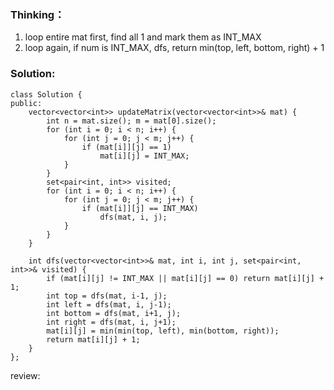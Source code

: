 ### Thinking：
1. loop entire mat first, find all 1 and mark them as INT_MAX
2. loop again, if num is INT_MAX, dfs, return min(top, left, bottom, right) + 1

### Solution:

```
class Solution {
public:
    vector<vector<int>> updateMatrix(vector<vector<int>>& mat) {
	    int n = mat.size(); m = mat[0].size();
        for (int i = 0; i < n; i++) {
	        for (int j = 0; j < m; j++) {
		        if (mat[i]][j] == 1)
			        mat[i][j] = INT_MAX;
	        }
        }
		set<pair<int, int>> visited;
		for (int i = 0; i < n; i++) {
	        for (int j = 0; j < m; j++) {
		        if (mat[i]][j] == INT_MAX)
			        dfs(mat, i, j);
	        }
        }
    }

	int dfs(vector<vector<int>>& mat, int i, int j, set<pair<int, int>>& visited) {
		if (mat[i][j] != INT_MAX || mat[i][j] == 0) return mat[i][j] + 1;
		int top = dfs(mat, i-1, j);
		int left = dfs(mat, i, j-1);
		int bottom = dfs(mat, i+1, j);
		int right = dfs(mat, i, j+1);
		mat[i][j] = min(min(top, left), min(bottom, right));
		return mat[i][j] + 1;
	}
};
```

review: